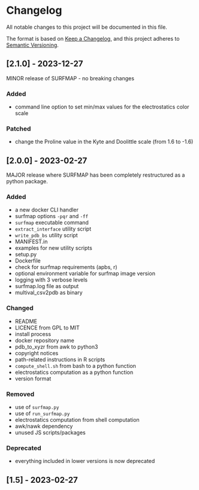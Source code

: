 # Changelog

All notable changes to this project will be documented in this file.

The format is based on [Keep a Changelog](https://keepachangelog.com/en/1.0.0/),
and this project adheres to [Semantic Versioning](https://semver.org/spec/v2.0.0.html).

## [2.1.0] - 2023-12-27

MINOR release of SURFMAP - no breaking changes

### Added
- command line option to set min/max values for the electrostatics color scale

### Patched
- change the Proline value in the Kyte and Doolittle scale (from 1.6 to -1.6)


## [2.0.0] - 2023-02-27

MAJOR release where SURFMAP has been completely restructured as a python package.

### Added
-  a new docker CLI handler
-  surfmap options `-pqr` and `-ff`
- `surfmap` executable command
- `extract_interface` utility script
- `write_pdb_bs` utility script
- MANIFEST.in
- examples for new utility scripts
- setup.py
- Dockerfile
- check for surfmap requirements (apbs, r)
- optional environment variable for surfmap image version
- logging with 3 verbose levels
- surfmap.log file as output
- multival_csv2pdb as binary

### Changed
- README
- LICENCE from GPL to MIT
- install process
- docker repository name
- pdb_to_xyzr from awk to python3
- copyright notices
- path-related instructions in R scripts
- `compute_shell.sh` from bash to a python function
- electrostatics computation as a python function
- version format

### Removed
- use of `surfmap.py`
- use of `run_surfmap.py`
- electrostatics computation from shell computation
- awk/nawk dependency
- unused JS scripts/packages

### Deprecated
- everything included in lower versions is now deprecated


## [1.5] - 2023-02-27








